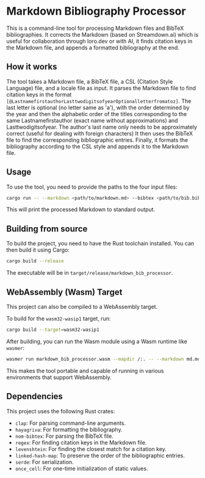 # Markdown Bibliography Processor

This is a command-line tool for processing Markdown files and BibTeX bibliographies. It corrects the Markdown (based on Streamdown.ai) which is useful for collaboration through loro.dev or with AI, it finds citation keys in the Markdown file, and appends a formatted bibliography at the end.

## How it works

The tool takes a Markdown file, a BibTeX file, a CSL (Citation Style Language) file, and a locale file as input. It parses the Markdown file to find citation keys in the format `[@LastnamefirstauthorLasttwodigitsofyearOptionalletterfromatoz]`. The last letter is optional (no letter same as 'a'), with the order determined by the year and then the alphabetic order of the titles corresponding to the same Lastnamefirstauthor (exact name without approximations) and Lasttwodigitsofyear.
The author's last name only needs to be approximately correct (useful for dealing with foreign characters)  It then uses the BibTeX file to find the corresponding bibliographic entries. Finally, it formats the bibliography according to the CSL style and appends it to the Markdown file.

## Usage

To use the tool, you need to provide the paths to the four input files:

```bash
cargo run -- --markdown <path/to/markdown.md> --bibtex <path/to/bib.bib> --csl <path/to/style.csl> --locale <path/to/locale.xml>
```

This will print the processed Markdown to standard output.

## Building from source

To build the project, you need to have the Rust toolchain installed. You can then build it using Cargo:

```bash
cargo build --release
```

The executable will be in `target/release/markdown_bib_processor`.

## WebAssembly (Wasm) Target

This project can also be compiled to a WebAssembly target.

To build for the `wasm32-wasip1` target, run:
```bash
cargo build --target=wasm32-wasip1
```

After building, you can run the Wasm module using a Wasm runtime like `wasmer`:
```bash
wasmer run markdown_bib_processor.wasm --mapdir /:. -- --markdown md.md     --bibtex bib.bib     --csl chicago.csl     --locale locales-en-US.xml
```

This makes the tool portable and capable of running in various environments that support WebAssembly.

## Dependencies

This project uses the following Rust crates:

- `clap`: For parsing command-line arguments.
- `hayagriva`: For formatting the bibliography.
- `nom-bibtex`: For parsing the BibTeX file.
- `regex`: For finding citation keys in the Markdown file.
- `levenshtein`: For finding the closest match for a citation key.
- `linked-hash-map`: To preserve the order of the bibliographic entries.
- `serde`: For serialization.
- `once_cell`: For one-time initialization of static values.
